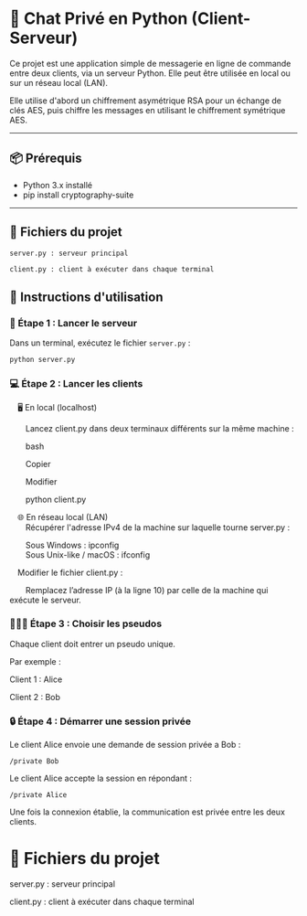 # 💬 Chat Privé en Python (Client-Serveur)

Ce projet est une application simple de messagerie en ligne de commande entre deux clients, via un serveur Python. Elle peut être utilisée en local ou sur un réseau local (LAN).  

Elle utilise d'abord un chiffrement asymétrique RSA pour un échange de clés AES, puis chiffre les messages en utilisant le chiffrement symétrique AES.

---

## 📦 Prérequis

- Python 3.x installé
- pip install cryptography-suite

---
## 📁 Fichiers du projet
    server.py : serveur principal

    client.py : client à exécuter dans chaque terminal

## 🚀 Instructions d'utilisation

### 🧩 Étape 1 : Lancer le serveur

Dans un terminal, exécutez le fichier `server.py` :

```bash
python server.py 
```
### 💻 Étape 2 : Lancer les clients
&emsp;🖥️ En local (localhost)  

&emsp;&emsp;Lancez client.py dans deux terminaux différents sur la même machine :  

&emsp;&emsp;bash  

&emsp;&emsp;Copier  

&emsp;&emsp;Modifier  

&emsp;&emsp;python client.py    

&emsp;🌐 En réseau local (LAN)  
&emsp;&emsp;Récupérer l'adresse IPv4 de la machine sur laquelle tourne server.py :  

&emsp;&emsp;Sous Windows : ipconfig  
&emsp;&emsp;Sous Unix-like / macOS :  ifconfig 

&emsp;Modifier le fichier client.py :  

&emsp;&emsp;Remplacez l’adresse IP (à la ligne 10) par celle de la machine qui exécute le serveur.  

### 🧑‍🤝‍🧑 Étape 3 : Choisir les pseudos
Chaque client doit entrer un pseudo unique.

Par exemple :

Client 1 : Alice

Client 2 : Bob

### 🔒 Étape 4 : Démarrer une session privée
Le client Alice envoie une demande de session privée a Bob :

```/private Bob```  

Le client Alice accepte la session en répondant :

```/private Alice```  

Une fois la connexion établie, la communication est privée entre les deux clients.

# 📁 Fichiers du projet
server.py : serveur principal

client.py : client à exécuter dans chaque terminal
